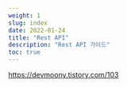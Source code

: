 ```yaml
---
weight: 1
slug: index
date: 2022-01-24
title: "Rest API"
description: "Rest API 가이드"
toc: true
---
```


https://devmoony.tistory.com/103
